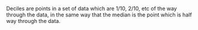 Deciles are points in a set of data which are 1/10, 2/10, etc of the way
through the data, in the same way that the median is the point which is
half way through the data.
